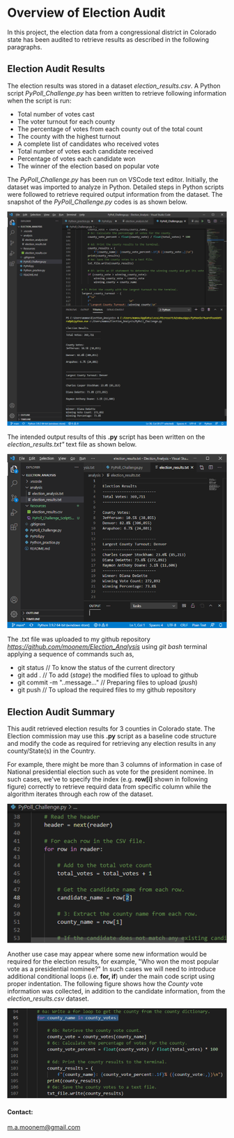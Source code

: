 # Overview of Election Audit

In this project, the election data from a congressional district in Colorado state has been audited to retrieve results as described in the following paragraphs.

## Election Audit Results

The election results was stored in a dataset *election_results.csv*. A Python script *PyPoll_Challenge.py* has been written to retrieve following information when the script is run: 

  - Total number of votes cast
  - The voter turnout for each county
  - The percentage of votes from each county out of the total count
  - The county with the highest turnout
  - A complete list of candidates who received votes
  - Total number of votes each candidate received
  - Percentage of votes each candidate won
  - The winner of the election based on popular vote

The *PyPoll_Challenge.py* has been run on VSCode text editor. Initially, the dataset was imported to analyze in Python. Detailed steps in Python scripts were followed to retrieve required output information from the dataset. The snapshot of the *PyPoll_Challenge.py* codes is as shown below.

![PyPoll_Challene.py](/Resources/PyPoll_Challenge_ScriptSnapshot.png)

The intended output results of this **.py** script has been written on the *election_results.txt"* text file as shown below. 

![election_results.txt](/Resources/election_results_textFilesSnapshot.png)

The .txt file was uploaded to my github repository *https://github.com/moonem/Election_Analysis* using *git bash* terminal applying a sequence of commands such as,

  - git status  // To know the status of the current directory
  - git add .   // To add (*stage*) the modified files to upload to github
  - git commit -m "..message..."  // Preparing files to upload (*push*)
  - git push    // To upload the required files to my github repository

## Election Audit Summary

This audit retrieved election results for 3 counties in Colorado state. The Election commission may use this **.py** script as a baseline code structure and modify the code as required for retrieving any election results in any county/State(s) in the Country. 

For example, there might be more than 3 columns of information in case of National presidential election such as vote for the president nominee. In such cases, we've to specify the index (e.g. **row[i]** shown in following figure) correctly to retrieve requird data from specific column while the algorithm iterates through each row of the dataset.

![election_results.txt](/Resources/columnSectionSnapshot.png)

Another use case may appear where some new information would be required for the election results, for example, "Who won the most popular vote as a presidential nominee?" In such cases we will need to introduce additional conditional loops (i.e. **for, if**) under the main code script using proper indentation. The following figure shows how the *County* vote information was collected, in addition to the candidate information, from the *election_results.csv*  dataset.

![election_results.txt](/Resources/retrieve_new_items_Snapshot.png)


#### Contact:
   m.a.moonem@gmail.com
    
